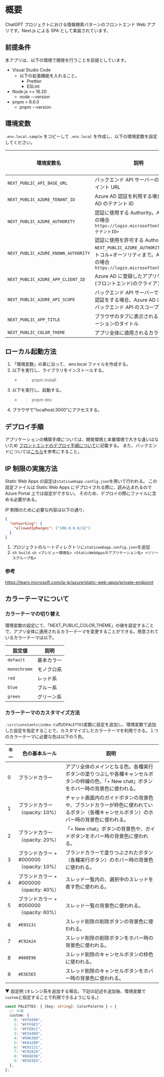 # 概要

ChatGPT プロジェクトにおける情報検索パターンのフロントエンド Web アプリです。Next.js による SPA として実装されています。

## 前提条件

本アプリは、以下の環境で開発を行うことを前提としています。

- Visual Studio Code
  - 以下の拡張機能を入れること。
    - Prettier
    - ESLint
- Node.js >= 16.20
  - node --version
- pnpm > 8.6.0
  - pnpm --version


## 環境変数

`.env.local.sample` をコピーして `.env.local` を作成し、以下の環境変数を設定してください。

| 環境変数名                          | 説明                                                                                                                                                        | 必須 or デフォルト値 |
| ----------------------------------- | ----------------------------------------------------------------------------------------------------------------------------------------------------------- | -------------------- |
| `NEXT_PUBLIC_API_BASE_URL`          | バックエンド API サーバーのエンドポイント URL                                                                                                               | 必須                 |
| `NEXT_PUBLIC_AZURE_TENANT_ID`       | Azure AD 認証を利用する場合、Azure AD のテナント ID                                                                                                         | 必須                 |
| `NEXT_PUBLIC_AZURE_AUTHORITY`       | 認証に使用する Authority。Azure AD の場合 `https://login.microsoftonline.com/<テナントID>`                                                                  | 必須                 |
| `NEXT_PUBLIC_AZURE_KNOWN_AUTHORITY` | 認証に使用を許可する Authority。 `NEXT_PUBLIC_AZURE_AUTHORITY` のプロトコル+オーソリティまで。Azure AD の場合 `https://login.microsoftonline.com/`          | 必須                 |
| `NEXT_PUBLIC_AZURE_APP_CLIENT_ID`   | Azure AD に登録したアプリケーション(フロントエンド)のクライアント ID                                                                                        | 必須                 |
| `NEXT_PUBLIC_AZURE_API_SCOPE`       | バックエンド API サーバーでユーザー認証をする場合、Azure AD に登録したバックエンド API のスコープ。 |          必須            |
| `NEXT_PUBLIC_APP_TITLE`             | ブラウザのタブに表示されるアプリケーションのタイトル                                                                                                        | `Demo`               |
| `NEXT_PUBLIC_COLOR_THEME`           | アプリ全体に適用されるカラーテーマ                                                                                                                          | `default`            |

## ローカル起動方法

1. 「環境変数」の章に沿って、.env.local ファイルを作成する。
1. 以下を実行し、ライブラリをインストールする。
   - > pnpm install
1. 以下を実行し、起動する。
   - > pnpm dev
1. ブラウザで"localhost:3000"にアクセスする。

## デプロイ手順

アプリケーションの構築手順については、開発環境と本番環境で大きな違いはないため
[フロントエンドのデプロイ手順について](../envs/README.md)に記載する。
また、バックエンドについては[こちら](https://github.com/InsightEdgeJP/chatgpt-qa-backend/blob/main/envs/README.md)を参考にすること。

## IP 制限の実施方法

Static Web Apps の設定は`staticwebapp.config.json`を用いて行われる。
この設定ファイルは Static Web Apps にデプロイされる際に、読み込まれるので Azure Portal 上では設定ができない。
そのため、デプロイの際にファイルに含める必要がある。

IP 制限のために必要な内容は以下の通り、

```json
{
  "networking": {
    "allowedIpRanges": ["100.0.0.0/32"]
  }
}
```

1. プロジェクトのルートディレクトリに`staticwebapp.config.json`を追加
2. `sh build.sh <プレビュー環境名> <StaticWebAppsのアプリケーション名> <リソースグループ名>`

### 参考

https://learn.microsoft.com/ja-jp/azure/static-web-apps/private-endpoint

## カラーテーマについて

### カラーテーマの切り替え

環境変数の設定にて、「NEXT_PUBLIC_COLOR_THEME」の値を設定することで、アプリ全体に適用されるカラーテーマを変更することができる。用意されているカラーテーマは以下。

| 設定値       | 説明       |
| ------------ | ---------- |
| `default`    | 基本カラー |
| `monochrome` | モノクロ系 |
| `red`        | レッド系   |
| `blue`       | ブルー系   |
| `green`      | グリーン系 |

### カラーテーマのカスタマイズ方法

`.\src\constants\index.ts`内の`PALETTES`変数に設定を追加し、環境変数で追加した設定を指定することで、カスタマイズしたカラーテーマを利用できる。１つのカラーテーマに必要な色は以下の５色。

| キー | 色の基本ルール                           | 説明                                                                                                                                       |
| ---- | ---------------------------------------- | ------------------------------------------------------------------------------------------------------------------------------------------ |
| 0    | ブランドカラー                           | アプリ全体のメインとなる色。各種実行ボタンの塗りつぶしや各種キャンセルボタンの枠線の色、「+ New chat」ボタンをホバー時の背景色に使われる。 |
| 1    | ブランドカラー（opacity: 10%）           | チャット画面内のガイドボタンの背景色や、ブランドカラーが枠色に使われているボタン（各種キャンセルボタン）のホバー時の背景色に使われる。     |
| 2    | ブランドカラー（opacity: 20%）           | 「+ New chat」ボタンの背景色や、ガイドボタンをホバー時の背景色に使われる。                                                                 |
| 3    | ブランドカラー + #000000（opacity: 10%） | ブランドカラーで塗りつぶされたボタン（各種実行ボタン）のホバー時の背景色に使われる。                                                       |
| 4    | ブランドカラー + #000000（opacity: 40%） | スレッド一覧内の、選択中のスレッドを表す色に使われる。                                                                                     |
| 5    | ブランドカラー + #000000（opacity: 60%） | スレッド一覧の背景色に使われる。                                                                                                           |
| 6    | `#E03131`                                | スレッド削除の削除ボタンの背景色に使われる。                                                                                               |
| 7    | `#C92A2A`                                | スレッド削除の削除ボタンをホバー時の背景色に使われる。                                                                                     |
| 8    | `#868E96`                                | スレッド削除のキャンセルボタンの枠色に使われる。                                                                                           |
| 9    | `#E5E5E5`                                | スレッド削除のキャンセルボタンをホバー時の背景色に使われる。                                                                               |

▼ 設定例 (オレンジ系を追加する場合。下記の記述を追加後、環境変数で`custom`と指定することで利用できるようになる。)

```typescript
const PALETTES: { [key: string]: ColorPalette } = {
  // 中略
  custom: {
    0: "#FFA500",
    1: "#FFF6E5",
    2: "#FFEDCC",
    3: "#E59400",
    4: "#996300",
    5: "#664200",
    6: "#E03131",
    7: "#C92A2A",
    8: "#868E96",
    9: "#E5E5E5",
  },
};
```
